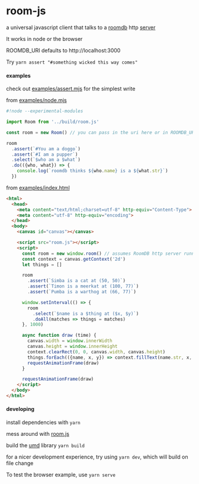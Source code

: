 # room-js

a universal javascript client that talks to a [roomdb](https://github.com/alexwart/roomdb) http [server](https://github.com/jedahan/room-http)

It works in node or the browser

ROOMDB_URI defaults to http://localhost:3000

Try `yarn assert "#something wicked this way comes"`

#### examples

check out [examples/assert.mjs](./examples/assert.mjs) for the simplest write

from [examples/node.mjs](./examples/node.mjs)

```javascript
#!node --experimental-modules

import Room from '../build/room.js'

const room = new Room() // you can pass in the uri here or in ROOMDB_URI

room
  .assert(`#You am a doggo`)
  .assert(`#I am a pupper`)
  .select(`$who am a $what`)
  .do(({who, what}) => {
    console.log(`roomdb thinks ${who.name} is a ${what.str}`)
  })
```

from [examples/index.html](./examples/index.html)

```html
<html>
  <head>
    <meta content="text/html;charset=utf-8" http-equiv="Content-Type">
    <meta content="utf-8" http-equiv="encoding">
  </head>
  <body>
    <canvas id="canvas"></canvas>

    <script src="room.js"></script>
    <script>
      const room = new window.room() // assumes RoomDB http server running on http://localhost:3000
      const context = canvas.getContext('2d')
      let things = []

      room
        .assert(`Simba is a cat at (50, 50)`)
        .assert(`Timon is a meerkat at (100, 77)`)
        .assert(`Pumba is a warthog at (66, 77)`)

      window.setInterval(() => {
        room
          .select(`$name is a $thing at ($x, $y)`)
          .doAll(matches => things = matches)
      }, 1000)

      async function draw (time) {
        canvas.width = window.innerWidth
        canvas.height = window.innerHeight
        context.clearRect(0, 0, canvas.width, canvas.height)
        things.forEach(({name, x, y}) => context.fillText(name.str, x, y))
        requestAnimationFrame(draw)
      }

      requestAnimationFrame(draw)
    </script>
  </body>
</html>
```

#### developing

install dependencies with `yarn`

mess around with [room.js](./room.js)

build the [umd](https://github.com/umdjs/umd) library `yarn build`

for a nicer development experience, try using `yarn dev`, which will build on file change

To test the browser example, use `yarn serve`
